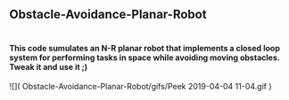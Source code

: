 ## Obstacle-Avoidance-Planar-Robot <h1>
#### This code sumulates an N-R planar robot that implements a closed loop system for performing tasks in space while avoiding moving obstacles. Tweak it and use it ;)

![]( Obstacle-Avoidance-Planar-Robot/gifs/Peek 2019-04-04 11-04.gif )
